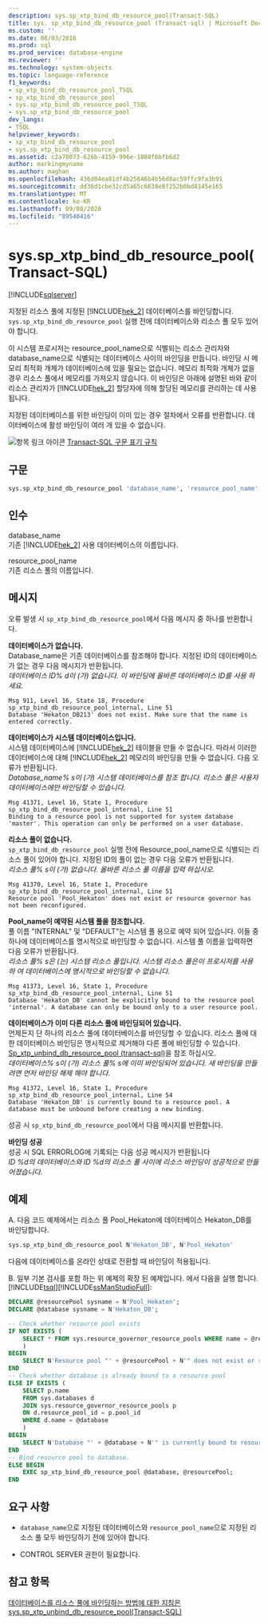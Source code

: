 ```yaml
---
description: sys.sp_xtp_bind_db_resource_pool(Transact-SQL)
title: sys. sp_xtp_bind_db_resource_pool (Transact-sql) | Microsoft Docs
ms.custom: ''
ms.date: 08/03/2016
ms.prod: sql
ms.prod_service: database-engine
ms.reviewer: ''
ms.technology: system-objects
ms.topic: language-reference
f1_keywords:
- sp_xtp_bind_db_resource_pool_TSQL
- sp_xtp_bind_db_resource_pool
- sys.sp_xtp_bind_db_resource_pool_TSQL
- sys.sp_xtp_bind_db_resource_pool
dev_langs:
- TSQL
helpviewer_keywords:
- sp_xtp_bind_db_resource_pool
- sys.sp_xtp_bind_db_resource_pool
ms.assetid: c2a78073-626b-4159-996e-1808f6bfb6d2
author: markingmyname
ms.author: maghan
ms.openlocfilehash: 436d04ea81df4b25646b4b56d8ac59ffc9fa3b91
ms.sourcegitcommit: dd36d1cbe32cd5a65c6638e8f252b0bd8145e165
ms.translationtype: MT
ms.contentlocale: ko-KR
ms.lasthandoff: 09/08/2020
ms.locfileid: "89540416"
---
```

# <a name="syssp_xtp_bind_db_resource_pool-transact-sql"></a>sys.sp_xtp_bind_db_resource_pool(Transact-SQL)
[!INCLUDE[sqlserver](../../includes/applies-to-version/sqlserver.md)]

  지정된 리소스 풀에 지정된 [!INCLUDE[hek_2](../../includes/hek-2-md.md)] 데이터베이스를 바인딩합니다. `sys.sp_xtp_bind_db_resource_pool` 실행 전에 데이터베이스와 리소스 풀 모두 있어야 합니다.  
  
 이 시스템 프로시저는 resource_pool_name으로 식별되는 리소스 관리자와 database_name으로 식별되는 데이터베이스 사이의 바인딩을 만듭니다. 바인딩 시 메모리 최적화 개체가 데이터베이스에 있을 필요는 없습니다. 메모리 최적화 개체가 없을 경우 리소스 풀에서 메모리를 가져오지 않습니다. 이 바인딩은 아래에 설명된 바와 같이 리소스 관리자가 [!INCLUDE[hek_2](../../includes/hek-2-md.md)] 할당자에 의해 할당된 메모리를 관리하는 데 사용됩니다.  
  
 지정된 데이터베이스를 위한 바인딩이 이미 있는 경우 절차에서 오류를 반환합니다.  데이터베이스에 활성 바인딩이 여러 개 있을 수 없습니다.  
  
 ![항목 링크 아이콘](../../database-engine/configure-windows/media/topic-link.gif "항목 링크 아이콘") [Transact-SQL 구문 표기 규칙](../../t-sql/language-elements/transact-sql-syntax-conventions-transact-sql.md)  
  
  
## <a name="syntax"></a>구문  
  
```sql  
sys.sp_xtp_bind_db_resource_pool 'database_name', 'resource_pool_name'  
```  
  
## <a name="arguments"></a>인수  
 database_name  
 기존 [!INCLUDE[hek_2](../../includes/hek-2-md.md)] 사용 데이터베이스의 이름입니다.  
  
 resource_pool_name  
 기존 리소스 풀의 이름입니다.  
  
## <a name="messages"></a>메시지  
 오류 발생 시 `sp_xtp_bind_db_resource_pool`에서 다음 메시지 중 하나를 반환합니다.  
  
 **데이터베이스가 없습니다.**  
 Database_name은 기존 데이터베이스를 참조해야 합니다. 지정된 ID의 데이터베이스가 없는 경우 다음 메시지가 반환됩니다.   
*데이터베이스 ID% d이 (가) 없습니다.  이 바인딩에 올바른 데이터베이스 ID를 사용 하세요.*  
  
```  
Msg 911, Level 16, State 18, Procedure sp_xtp_bind_db_resource_pool_internal, Line 51  
Database 'Hekaton_DB213' does not exist. Make sure that the name is entered correctly.  
```  
  
**데이터베이스가 시스템 데이터베이스입니다.**  
 시스템 데이터베이스에 [!INCLUDE[hek_2](../../includes/hek-2-md.md)] 테이블을 만들 수 없습니다.  따라서 이러한 데이터베이스에 대해 [!INCLUDE[hek_2](../../includes/hek-2-md.md)] 메모리의 바인딩을 만들 수 없습니다.  다음 오류가 반환됩니다.  
*Database_name% s이 (가) 시스템 데이터베이스를 참조 합니다.  리소스 풀은 사용자 데이터베이스에만 바인딩할 수 있습니다.*  
  
```  
Msg 41371, Level 16, State 1, Procedure sp_xtp_bind_db_resource_pool_internal, Line 51  
Binding to a resource pool is not supported for system database 'master'. This operation can only be performed on a user database.  
```  
  
**리소스 풀이 없습니다.**  
 `sp_xtp_bind_db_resource_pool` 실행 전에 Resource_pool_name으로 식별되는 리소스 풀이 있어야 합니다.  지정된 ID의 풀이 없는 경우 다음 오류가 반환됩니다.  
*리소스 풀% s이 (가) 없습니다.  올바른 리소스 풀 이름을 입력 하십시오.*  
  
```  
Msg 41370, Level 16, State 1, Procedure sp_xtp_bind_db_resource_pool_internal, Line 51  
Resource pool 'Pool_Hekaton' does not exist or resource governor has not been reconfigured.  
```  
  
**Pool_name이 예약된 시스템 풀을 참조합니다.**  
 풀 이름 "INTERNAL" 및 "DEFAULT"는 시스템 풀 용으로 예약 되어 있습니다.  이들 중 하나에 데이터베이스를 명시적으로 바인딩할 수 없습니다.  시스템 풀 이름을 입력하면 다음 오류가 반환됩니다.  
*리소스 풀% s은 (는) 시스템 리소스 풀입니다.  시스템 리소스 풀은이 프로시저를 사용 하 여 데이터베이스에 명시적으로 바인딩할 수 없습니다.*  
  
```  
Msg 41373, Level 16, State 1, Procedure sp_xtp_bind_db_resource_pool_internal, Line 51  
Database 'Hekaton_DB' cannot be explicitly bound to the resource pool 'internal'. A database can only be bound only to a user resource pool.  
```  
  
**데이터베이스가 이미 다른 리소스 풀에 바인딩되어 있습니다.**  
 언제든지 단 하나의 리소스 풀에 데이터베이스를 바인딩할 수 있습니다. 리소스 풀에 대한 데이터베이스 바인딩은 명시적으로 제거해야 다른 풀에 바인딩할 수 있습니다. [Sp_xtp_unbind_db_resource_pool &#40;transact-sql&#41;](../../relational-databases/system-stored-procedures/sys-sp-xtp-unbind-db-resource-pool-transact-sql.md)을 참조 하십시오.  
*데이터베이스% s이 (가) 리소스 풀% s에 이미 바인딩되어 있습니다.  새 바인딩을 만들려면 먼저 바인딩 해제 해야 합니다.*  
  
```  
Msg 41372, Level 16, State 1, Procedure sp_xtp_bind_db_resource_pool_internal, Line 54  
Database 'Hekaton_DB' is currently bound to a resource pool. A database must be unbound before creating a new binding.  
```  
  
 성공 시 `sp_xtp_bind_db_resource_pool`에서 다음 메시지를 반환합니다.  
  
**바인딩 성공**  
 성공 시 SQL ERRORLOG에 기록되는 다음 성공 메시지가 반환됩니다  
*ID %d의 데이터베이스와 ID %d의 리소스 풀 사이에 리소스 바인딩이 성공적으로 만들어졌습니다.*  
  
## <a name="examples"></a>예제  
A.  다음 코드 예제에서는 리소스 풀 Pool_Hekaton에 데이터베이스 Hekaton_DB를 바인딩합니다.  
  
```sql  
sys.sp_xtp_bind_db_resource_pool N'Hekaton_DB', N'Pool_Hekaton'  
```  
 
 다음에 데이터베이스를 온라인 상태로 전환할 때 바인딩이 적용됩니다.  
 
 B. 일부 기본 검사를 포함 하는 위 예제의 확장 된 예제입니다.  에서 다음을 실행 합니다. [!INCLUDE[tsql](../../includes/tsql-md.md)][!INCLUDE[ssManStudioFull](../../includes/ssmanstudiofull-md.md)]\:
 
```sql
DECLARE @resourcePool sysname = N'Pool_Hekaton';
DECLARE @database sysname = N'Hekaton_DB';

-- Check whether resource pool exists
IF NOT EXISTS (
    SELECT * FROM sys.resource_governor_resource_pools WHERE name = @resourcePool
    )
BEGIN
    SELECT N'Resource pool "' + @resourcePool + N'" does not exist or resource governor has not been reconfigured.';
END
-- Check whether database is already bound to a resource pool
ELSE IF EXISTS (
    SELECT p.name
    FROM sys.databases d
    JOIN sys.resource_governor_resource_pools p
    ON d.resource_pool_id = p.pool_id
    WHERE d.name = @database
    )
BEGIN
    SELECT N'Database "' + @database + N'" is currently bound to resource pool "' + @resourcePool  + N'". A database must be unbound before creating a new binding.';
END
-- Bind resource pool to database.
ELSE BEGIN
    EXEC sp_xtp_bind_db_resource_pool @database, @resourcePool; 
END 
``` 
  
## <a name="requirements"></a>요구 사항  
  
-   `database_name`으로 지정된 데이터베이스와 `resource_pool_name`으로 지정된 리소스 풀 모두 바인딩하기 전에 있어야 합니다.  
  
-   CONTROL SERVER 권한이 필요합니다.  
  
## <a name="see-also"></a>참고 항목  
 [데이터베이스를 리소스 풀에 바인딩하는 방법에 대한 지침은](../../relational-databases/in-memory-oltp/bind-a-database-with-memory-optimized-tables-to-a-resource-pool.md)   
 [sys.sp_xtp_unbind_db_resource_pool&#40;Transact-SQL&#41;](../../relational-databases/system-stored-procedures/sys-sp-xtp-unbind-db-resource-pool-transact-sql.md)  
  
  
